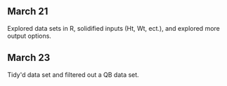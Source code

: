 ## March 21

Explored data sets in R, solidified inputs (Ht, Wt, ect.), and explored more output options.

## March 23

Tidy'd data set and filtered out a QB data set.
